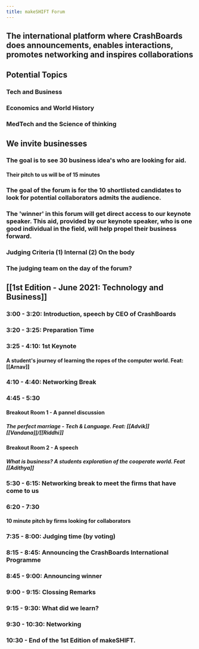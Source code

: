 ```yaml
---
title: makeSHIFT Forum
---
```


## The international platform where CrashBoards does announcements, enables interactions, promotes networking and inspires collaborations
## **Potential Topics**
### Tech and Business
### Economics and World History
### MedTech and the Science of thinking
## **We invite businesses**
### The goal is to see 30 business idea's who are looking for aid.
#### Their pitch to us will be of 15 minutes
### The goal of the forum is for the 10 shortlisted candidates to look for potential collaborators admits the audience.
### The 'winner' in this forum will get direct access to our keynote speaker. This aid, provided by our keynote speaker, who is one good individual in the field, will help propel their business forward.
### **Judging Criteria** (1) Internal (2) On the body
### **The judging team on the day of the forum**?
## [[1st Edition - June 2021: Technology and Business]]
### 3:00 - 3:20: Introduction, speech by CEO of CrashBoards
### 3:20 - 3:25: Preparation Time
### 3:25 - 4:10: 1st Keynote
#### A student's journey of learning the ropes of the computer world. Feat: [[Arnav]]
### 4:10 - 4:40: Networking Break
### 4:45 - 5:30
#### Breakout Room 1 - A pannel discussion
##### The perfect marriage - Tech & Language. Feat: [[Advik]] [[Vandana]]/[[Riddhi]]
#### Breakout Room 2 - A speech
##### What is business? A students exploration of the cooperate world. Feat [[Adithya]]
### 5:30 - 6:15: Networking break to meet the firms that have come to us
### 6:20 - 7:30
#### 10 minute pitch by firms looking for collaborators
### 7:35 - 8:00: Judging time (by voting)
### 8:15 - 8:45: Announcing the CrashBoards International Programme
### 8:45 - 9:00: Announcing winner
### 9:00 - 9:15: Clossing Remarks
### 9:15 - 9:30: What did we learn?
### 9:30 - 10:30: Networking
### 10:30 - End of the 1st Edition of makeSHIFT.
